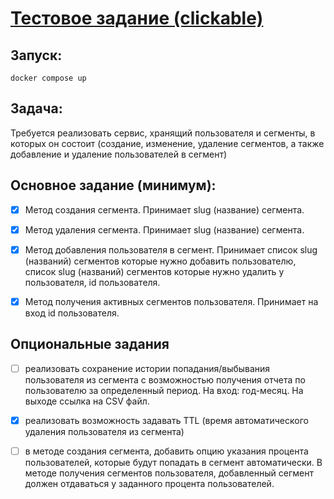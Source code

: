 # [Тестовое задание (clickable)](https://github.com/avito-tech/backend-trainee-assignment-2023)

## Запуск:

```
docker compose up
```

## Задача:

Требуется реализовать сервис, хранящий пользователя и сегменты, в которых он состоит (создание, изменение, удаление сегментов, а также добавление и удаление пользователей в сегмент)


## Основное задание (минимум):

- [x] Метод создания сегмента. Принимает slug (название) сегмента. 
- [x] Метод удаления сегмента. Принимает slug (название) сегмента. 
- [x] Метод добавления пользователя в сегмент. Принимает список slug (названий) сегментов которые нужно добавить пользователю, список slug (названий) сегментов которые нужно удалить у пользователя, id пользователя.
- [x] Метод получения активных сегментов пользователя. Принимает на вход id пользователя.


## Опциональные задания

- [ ] реализовать сохранение истории попадания/выбывания пользователя из сегмента с возможностью получения отчета по пользователю за определенный период. На вход: год-месяц. На выходе ссылка на CSV файл.

- [x] реализовать возможность задавать TTL (время автоматического удаления пользователя из сегмента)

- [ ] в методе создания сегмента, добавить опцию указания процента пользователей, которые будут попадать в сегмент автоматически. В методе получения сегментов пользователя, добавленный сегмент должен отдаваться у заданного процента пользователей.

